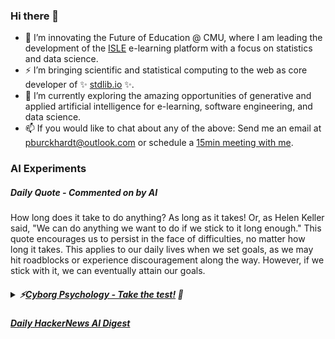### Hi there 👋

-   📖 I’m innovating the Future of Education @ CMU, where I am leading the development of the [ISLE](https://www.stat.cmu.edu/isle) e-learning platform with a focus on statistics and data science.
-   ⚡ I’m bringing scientific and statistical computing to the web as core developer of ✨ [stdlib.io](https://stdlib.io) ✨.
-   🔭 I’m currently exploring the amazing opportunities of generative and applied artificial intelligence for e-learning, software engineering, and data science.
-   📫 If you would like to chat about any of the above: Send me an email at [pburckhardt@outlook.com](mailto:pburckhardt@outlook.com) or schedule a [15min meeting with me](https://cal.com/philipp-burckhardt/15min).

### AI Experiments

##### Daily Quote - Commented on by AI

<!-- <quote> -->

How long does it take to do anything? As long as it takes! Or, as Helen Keller said, "We can do anything we want to do if we stick to it long enough." This quote encourages us to persist in the face of difficulties, no matter how long it takes. This applies to our daily lives when we set goals, as we may hit roadblocks or experience discouragement along the way. However, if we stick with it, we can eventually attain our goals.

<!-- </quote> -->

##### <details><summary>⚡[Cyborg Psychology - Take the test!](http://cyborg-psychology.com/) 🚀 </summary>https://user-images.githubusercontent.com/1913638/233655652-3dd1797c-8cf3-4099-9014-e8fa22ea01eb.mp4 </details>

##### [Daily HackerNews AI Digest](https://ai-digest.vercel.app/)
